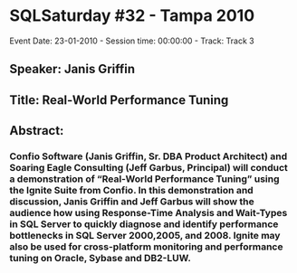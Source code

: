 # SQLSaturday #32 - Tampa 2010
Event Date: 23-01-2010 - Session time: 00:00:00 - Track: Track 3
## Speaker: Janis Griffin
## Title: Real-World Performance Tuning
## Abstract:
### Confio Software (Janis Griffin, Sr. DBA  Product Architect) and Soaring Eagle Consulting (Jeff Garbus, Principal) will conduct a demonstration of “Real-World Performance Tuning” using the Ignite Suite from Confio.  In this demonstration and discussion, Janis Griffin and Jeff Garbus will show the audience how using Response-Time Analysis and Wait-Types in SQL Server to quickly diagnose and identify performance bottlenecks in SQL Server 2000,2005, and 2008.  Ignite may also be used for cross-platform monitoring and performance tuning on Oracle, Sybase and DB2-LUW.
